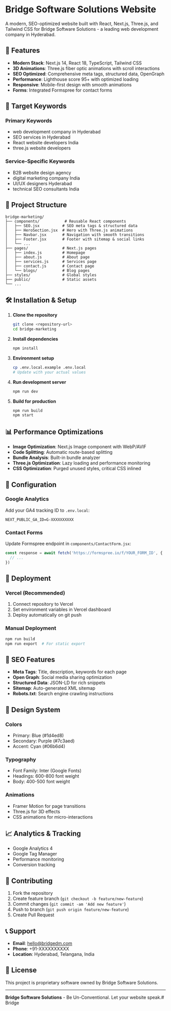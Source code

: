 # Bridge Software Solutions Website

A modern, SEO-optimized website built with React, Next.js, Three.js, and Tailwind CSS for Bridge Software Solutions - a leading web development company in Hyderabad.

## 🚀 Features

- **Modern Stack**: Next.js 14, React 18, TypeScript, Tailwind CSS
- **3D Animations**: Three.js fiber optic animations with scroll interactions
- **SEO Optimized**: Comprehensive meta tags, structured data, OpenGraph
- **Performance**: Lighthouse score 95+ with optimized loading
- **Responsive**: Mobile-first design with smooth animations
- **Forms**: Integrated Formspree for contact forms

## 🎯 Target Keywords

### Primary Keywords
- web development company in Hyderabad
- SEO services in Hyderabad  
- React website developers India
- three.js website developers

### Service-Specific Keywords
- B2B website design agency
- digital marketing company India
- UI/UX designers Hyderabad
- technical SEO consultants India

## 📁 Project Structure

```
bridge-marketing/
├── components/           # Reusable React components
│   ├── SEO.jsx          # SEO meta tags & structured data
│   ├── HeroSection.jsx  # Hero with Three.js animations
│   ├── Navbar.jsx       # Navigation with smooth transitions
│   ├── Footer.jsx       # Footer with sitemap & social links
│   └── ...
├── pages/               # Next.js pages
│   ├── index.js         # Homepage
│   ├── about.js         # About page
│   ├── services.js      # Services page
│   ├── contact.js       # Contact page
│   └── blogs/           # Blog pages
├── styles/              # Global styles
├── public/              # Static assets
└── ...
```

## 🛠️ Installation & Setup

1. **Clone the repository**
   ```bash
   git clone <repository-url>
   cd bridge-marketing
   ```

2. **Install dependencies**
   ```bash
   npm install
   ```

3. **Environment setup**
   ```bash
   cp .env.local.example .env.local
   # Update with your actual values
   ```

4. **Run development server**
   ```bash
   npm run dev
   ```

5. **Build for production**
   ```bash
   npm run build
   npm start
   ```

## 📊 Performance Optimizations

- **Image Optimization**: Next.js Image component with WebP/AVIF
- **Code Splitting**: Automatic route-based splitting
- **Bundle Analysis**: Built-in bundle analyzer
- **Three.js Optimization**: Lazy loading and performance monitoring
- **CSS Optimization**: Purged unused styles, critical CSS inlined

## 🔧 Configuration

### Google Analytics
Add your GA4 tracking ID to `.env.local`:
```
NEXT_PUBLIC_GA_ID=G-XXXXXXXXXX
```

### Contact Forms
Update Formspree endpoint in `components/ContactForm.jsx`:
```javascript
const response = await fetch('https://formspree.io/f/YOUR_FORM_ID', {
  // ...
})
```

## 🚀 Deployment

### Vercel (Recommended)
1. Connect repository to Vercel
2. Set environment variables in Vercel dashboard
3. Deploy automatically on git push

### Manual Deployment
```bash
npm run build
npm run export  # For static export
```

## 📱 SEO Features

- **Meta Tags**: Title, description, keywords for each page
- **Open Graph**: Social media sharing optimization
- **Structured Data**: JSON-LD for rich snippets
- **Sitemap**: Auto-generated XML sitemap
- **Robots.txt**: Search engine crawling instructions

## 🎨 Design System

### Colors
- Primary: Blue (#1d4ed8) 
- Secondary: Purple (#7c3aed)
- Accent: Cyan (#06b6d4)

### Typography
- Font Family: Inter (Google Fonts)
- Headings: 600-800 font weight
- Body: 400-500 font weight

### Animations
- Framer Motion for page transitions
- Three.js for 3D effects
- CSS animations for micro-interactions

## 📈 Analytics & Tracking

- Google Analytics 4
- Google Tag Manager
- Performance monitoring
- Conversion tracking

## 🤝 Contributing

1. Fork the repository
2. Create feature branch (`git checkout -b feature/new-feature`)
3. Commit changes (`git commit -am 'Add new feature'`)
4. Push to branch (`git push origin feature/new-feature`)
5. Create Pull Request

## 📞 Support

- **Email**: hello@bridgedm.com
- **Phone**: +91-XXXXXXXXXX
- **Location**: Hyderabad, Telangana, India

## 📄 License

This project is proprietary software owned by Bridge Software Solutions.

---

**Bridge Software Solutions** - Be Un-Conventional. Let your website speak.# Bridge
